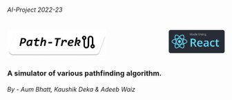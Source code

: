 ###### AI-Project 2022-23

# <img src="./public/Path-Trek-1.png" width=230> <img align="right" src="./public/React-Logo.png" width=130>
### A simulator of various pathfinding algorithm.
###### By - Aum Bhatt, Kaushik Deka & Adeeb Waiz
